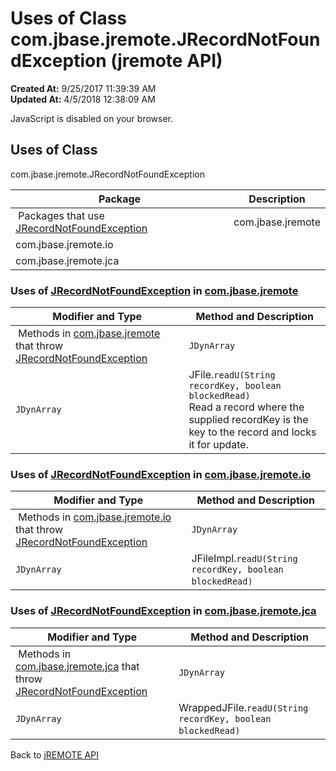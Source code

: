 # Uses of Class com.jbase.jremote.JRecordNotFoundException (jremote API)

**Created At:** 9/25/2017 11:39:39 AM  
**Updated At:** 4/5/2018 12:38:09 AM  

<!--<br>    try {<br>        if (location.href.indexOf('is-external=true') == -1) {<br>            parent.document.title="Uses of Class com.jbase.jremote.JRecordNotFoundException (jremote   API)";<br>        }<br>    }<br>    catch(err) {<br>    }<br>//-->
JavaScript is disabled on your browser.



<!--<br>  allClassesLink = document.getElementById("allclasses\_navbar\_top");<br>  if(window==top) {<br>    allClassesLink.style.display = "block";<br>  }<br>  else {<br>    allClassesLink.style.display = "none";<br>  }<br>  //-->

## Uses of Class
com.jbase.jremote.JRecordNotFoundException

| Package<br> | Description<br> |
| --- | --- |
 Packages that use [JRecordNotFoundException](/39248-jremote/com_jbase_jremote_JRecordNotFoundException "class in com.jbase.jremote")  | com.jbase.jremote<br> |  <br> |
| com.jbase.jremote.io<br> |  <br> |
| com.jbase.jremote.jca<br> |  <br> |







### Uses of [JRecordNotFoundException](/39248-jremote/com_jbase_jremote_JRecordNotFoundException "class in com.jbase.jremote") in [com.jbase.jremote](/30312-jagent/jremote-api)


| Modifier and Type<br> | Method and Description<br> |
| --- | --- |
 Methods in [com.jbase.jremote](/30312-jagent/jremote-api) that throw [JRecordNotFoundException](/39248-jremote/com_jbase_jremote_JRecordNotFoundException "class in com.jbase.jremote")  | `JDynArray`<br> | JFile.`read(String recordKey)`<br>Read a record where the supplied recordKey is the key to the record.<br> |
| `JDynArray`<br> | JFile.`readU(String recordKey, boolean blockedRead)`<br>Read a record where the supplied recordKey is the key to the record and locks it for update.<br> |






### Uses of [JRecordNotFoundException](/39248-jremote/com_jbase_jremote_JRecordNotFoundException "class in com.jbase.jremote") in [com.jbase.jremote.io](/39250-io/com_jbase_jremote_io_package-summary)


| Modifier and Type<br> | Method and Description<br> |
| --- | --- |
 Methods in [com.jbase.jremote.io](/39250-io/com_jbase_jremote_io_package-summary) that throw [JRecordNotFoundException](/39248-jremote/com_jbase_jremote_JRecordNotFoundException "class in com.jbase.jremote")  | `JDynArray`<br> | JFileImpl.`read(String recordKey)` <br> |
| `JDynArray`<br> | JFileImpl.`readU(String recordKey, boolean blockedRead)` <br> |






### Uses of [JRecordNotFoundException](/39248-jremote/com_jbase_jremote_JRecordNotFoundException "class in com.jbase.jremote") in [com.jbase.jremote.jca](/39258-jca/com_jbase_jremote_jca_package-summary)


| Modifier and Type<br> | Method and Description<br> |
| --- | --- |
 Methods in [com.jbase.jremote.jca](/39258-jca/com_jbase_jremote_jca_package-summary) that throw [JRecordNotFoundException](/39248-jremote/com_jbase_jremote_JRecordNotFoundException "class in com.jbase.jremote")  | `JDynArray`<br> | WrappedJFile.`read(String recordKey)` <br> |
| `JDynArray`<br> | WrappedJFile.`readU(String recordKey, boolean blockedRead)` <br> |



Back to [jREMOTE API](com_jbase_jremote_package-summary)




